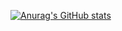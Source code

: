 [![Anurag's GitHub stats](https://github-readme-stats.vercel.app/api?username=ChungHsuanChen)](https://github.com/anuraghazra/github-readme-stats)
